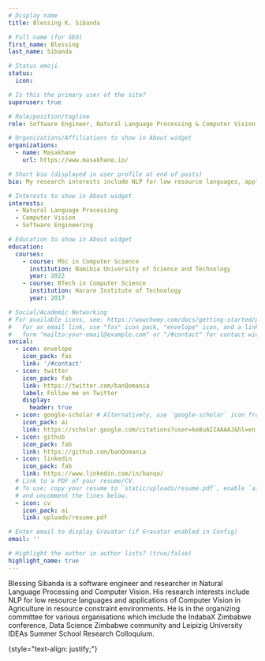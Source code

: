 ```yaml
---
# Display name
title: Blessing K. Sibanda

# Full name (for SEO)
first_name: Blessing
last_name: Sibanda

# Status emoji
status:
  icon: 

# Is this the primary user of the site?
superuser: true

# Role/position/tagline
role: Software Engineer, Natural Language Processing & Computer Vision Researcher

# Organizations/Affiliations to show in About widget
organizations:
  - name: Masakhane
    url: https://www.masakhane.io/

# Short bio (displayed in user profile at end of posts)
bio: My research interests include NLP for low resource languages, applications of Computer Vision in Agriculture in constraint environments.

# Interests to show in About widget
interests:
  - Natural Language Processing
  - Computer Vision
  - Software Engineering

# Education to show in About widget
education:
  courses:
    - course: MSc in Computer Science
      institution: Namibia University of Science and Technology
      year: 2022
    - course: BTech in Computer Science
      institution: Harare Institute of Technology
      year: 2017

# Social/Academic Networking
# For available icons, see: https://wowchemy.com/docs/getting-started/page-builder/#icons
#   For an email link, use "fas" icon pack, "envelope" icon, and a link in the
#   form "mailto:your-email@example.com" or "/#contact" for contact widget.
social:
  - icon: envelope
    icon_pack: fas
    link: '/#contact'
  - icon: twitter
    icon_pack: fab
    link: https://twitter.com/banQomania
    label: Follow me on Twitter
    display:
      header: true
  - icon: google-scholar # Alternatively, use `google-scholar` icon from `ai` icon pack
    icon_pack: ai
    link: https://scholar.google.com/citations?user=ke8uAIIAAAAJ&hl=en
  - icon: github
    icon_pack: fab
    link: https://github.com/banQomania
  - icon: linkedin
    icon_pack: fab
    link: https://www.linkedin.com/in/banqo/
  # Link to a PDF of your resume/CV.
  # To use: copy your resume to `static/uploads/resume.pdf`, enable `ai` icons in `params.yaml`,
  # and uncomment the lines below.
  - icon: cv
    icon_pack: ai
    link: uploads/resume.pdf

# Enter email to display Gravatar (if Gravatar enabled in Config)
email: ''

# Highlight the author in author lists? (true/false)
highlight_name: true
---
```

Blessing Sibanda is a software engineer and researcher in Natural Language Processing and Computer Vision. His research interests include NLP for low resource languages and applications of Computer Vision in Agriculture in resource constraint environments. He is in the organizing committee for various organisations which imclude the IndabaX Zimbabwe conference, Data Science Zimbabwe community and Leipizig University IDEAs Summer School Research Colloquium.
<!-- Alice Wu is a professor of artificial intelligence at the Stanford AI Lab. Her research interests include distributed robotics, mobile computing and programmable matter. She leads the Robotic Neurobiology group, which develops self-reconfiguring robots, systems of self-organizing robots, and mobile sensor networks. -->
{style="text-align: justify;"}
